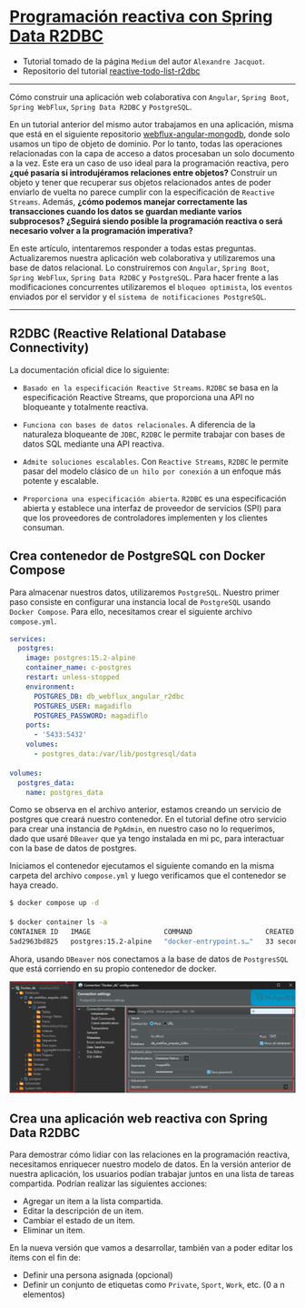 # [Programación reactiva con Spring Data R2DBC](https://medium.com/pictet-technologies-blog/reactive-programming-with-spring-data-r2dbc-ee9f1c24848b)

- Tutorial tomado de la página `Medium` del autor `Alexandre Jacquot`.
- Repositorio del tutorial
  [reactive-todo-list-r2dbc](https://github.com/pictet-technologies-open-source/reactive-todo-list-r2dbc)

---

Cómo construir una aplicación web colaborativa con `Angular`, `Spring Boot`, `Spring WebFlux`, `Spring Data R2DBC` y
`PostgreSQL`.

En un tutorial anterior del mismo autor trabajamos en una aplicación, misma que está en el siguiente repositorio
[webflux-angular-mongodb](https://github.com/magadiflo/webflux-angular-mongodb), donde solo usamos un tipo de
objeto de dominio. Por lo tanto, todas las operaciones relacionadas con la capa de acceso a datos procesaban un solo
documento a la vez. Este era un caso de uso ideal para la programación reactiva, pero **¿qué pasaría si introdujéramos
relaciones entre objetos?** Construir un objeto y tener que recuperar sus objetos relacionados antes de poder enviarlo
de vuelta no parece cumplir con la especificación de `Reactive Streams`. Además, **¿cómo podemos manejar correctamente
las transacciones cuando los datos se guardan mediante varios subprocesos? ¿Seguirá siendo posible la programación
reactiva o será necesario volver a la programación imperativa?**

En este artículo, intentaremos responder a todas estas preguntas. Actualizaremos nuestra aplicación web colaborativa y
utilizaremos una base de datos relacional. Lo construiremos con `Angular`, `Spring Boot`, `Spring WebFlux`,
`Spring Data R2DBC` y `PostgreSQL`. Para hacer frente a las modificaciones concurrentes utilizaremos el
`bloqueo optimista`, los `eventos` enviados por el servidor y el `sistema de notificaciones PostgreSQL`.

---

## R2DBC (Reactive Relational Database Connectivity)

La documentación oficial dice lo siguiente:

- `Basado en la especificación Reactive Streams`. `R2DBC` se basa en la especificación Reactive Streams, que proporciona
  una API no bloqueante y totalmente reactiva.


- `Funciona con bases de datos relacionales`. A diferencia de la naturaleza bloqueante de `JDBC`, `R2DBC` le permite
  trabajar con bases de datos SQL mediante una API reactiva.


- `Admite soluciones escalables`. Con `Reactive Streams`, `R2DBC` le permite pasar del modelo clásico de
  `un hilo por conexión` a un enfoque más potente y escalable.


- `Proporciona una especificación abierta`. `R2DBC` es una especificación abierta y establece una interfaz de proveedor
  de servicios (SPI) para que los proveedores de controladores implementen y los clientes consuman.

## Crea contenedor de PostgreSQL con Docker Compose

Para almacenar nuestros datos, utilizaremos `PostgreSQL`. Nuestro primer paso consiste en configurar una instancia local
de `PostgreSQL` usando `Docker Compose`. Para ello, necesitamos crear el siguiente archivo `compose.yml`.

````yml
services:
  postgres:
    image: postgres:15.2-alpine
    container_name: c-postgres
    restart: unless-stopped
    environment:
      POSTGRES_DB: db_webflux_angular_r2dbc
      POSTGRES_USER: magadiflo
      POSTGRES_PASSWORD: magadiflo
    ports:
      - '5433:5432'
    volumes:
      - postgres_data:/var/lib/postgresql/data

volumes:
  postgres_data:
    name: postgres_data
````

Como se observa en el archivo anterior, estamos creando un servicio de postgres que creará nuestro contenedor. En el
tutorial define otro servicio para crear una instancia de `PgAdmin`, en nuestro caso no lo requerimos, dado que
usaré `DBeaver` que ya tengo instalada en mi pc, para interactuar con la base de datos de postgres.

Iniciamos el contenedor ejecutamos el siguiente comando en la misma carpeta del archivo `compose.yml` y luego
verificamos que el contenedor se haya creado.

````bash
$ docker compose up -d                           
 
$ docker container ls -a
CONTAINER ID   IMAGE                  COMMAND                  CREATED          STATUS                           PORTS                    NAMES
5ad2963bd825   postgres:15.2-alpine   "docker-entrypoint.s…"   33 seconds ago   Up 31 seconds                    0.0.0.0:5433->5432/tcp   c-postgres
````

Ahora, usando `DBeaver` nos conectamos a la base de datos de `PostgresSQL` que está corriendo en su propio contenedor de
docker.

![01.png](assets/01.png)

## Crea una aplicación web reactiva con Spring Data R2DBC

Para demostrar cómo lidiar con las relaciones en la programación reactiva, necesitamos enriquecer nuestro modelo de
datos. En la versión anterior de nuestra aplicación, los usuarios podían trabajar juntos en una lista de tareas
compartida. Podrían realizar las siguientes acciones:

- Agregar un item a la lista compartida.
- Editar la descripción de un item.
- Cambiar el estado de un item.
- Eliminar un item.

En la nueva versión que vamos a desarrollar, también van a poder editar los ítems con el fin de:

- Definir una persona asignada (opcional)
- Definir un conjunto de etiquetas como `Private`, `Sport`, `Work`, etc. (0 a n elementos)

